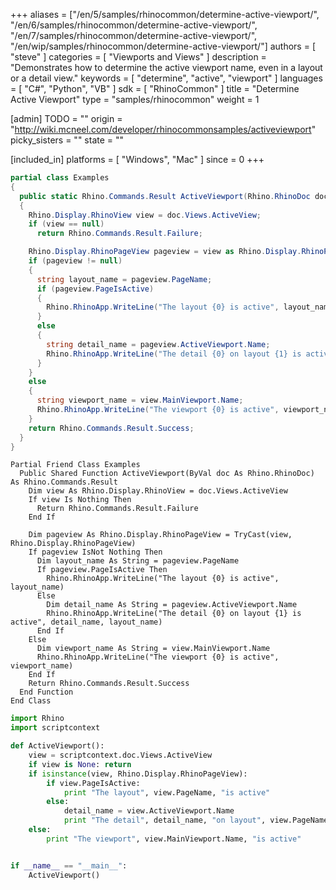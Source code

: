 +++
aliases = ["/en/5/samples/rhinocommon/determine-active-viewport/", "/en/6/samples/rhinocommon/determine-active-viewport/", "/en/7/samples/rhinocommon/determine-active-viewport/", "/en/wip/samples/rhinocommon/determine-active-viewport/"]
authors = [ "steve" ]
categories = [ "Viewports and Views" ]
description = "Demonstrates how to determine the active viewport name, even in a layout or a detail view."
keywords = [ "determine", "active", "viewport" ]
languages = [ "C#", "Python", "VB" ]
sdk = [ "RhinoCommon" ]
title = "Determine Active Viewport"
type = "samples/rhinocommon"
weight = 1

[admin]
TODO = ""
origin = "http://wiki.mcneel.com/developer/rhinocommonsamples/activeviewport"
picky_sisters = ""
state = ""

[included_in]
platforms = [ "Windows", "Mac" ]
since = 0
+++

<div class="codetab-content" id="cs">

```cs
partial class Examples
{
  public static Rhino.Commands.Result ActiveViewport(Rhino.RhinoDoc doc)
  {
    Rhino.Display.RhinoView view = doc.Views.ActiveView;
    if (view == null)
      return Rhino.Commands.Result.Failure;

    Rhino.Display.RhinoPageView pageview = view as Rhino.Display.RhinoPageView;
    if (pageview != null)
    {
      string layout_name = pageview.PageName;
      if (pageview.PageIsActive)
      {
        Rhino.RhinoApp.WriteLine("The layout {0} is active", layout_name);
      }
      else
      {
        string detail_name = pageview.ActiveViewport.Name;
        Rhino.RhinoApp.WriteLine("The detail {0} on layout {1} is active", detail_name, layout_name);
      }
    }
    else
    {
      string viewport_name = view.MainViewport.Name;
      Rhino.RhinoApp.WriteLine("The viewport {0} is active", viewport_name);
    }
    return Rhino.Commands.Result.Success;
  }
}
```

</div>


<div class="codetab-content" id="vb">

```vbnet
Partial Friend Class Examples
  Public Shared Function ActiveViewport(ByVal doc As Rhino.RhinoDoc) As Rhino.Commands.Result
	Dim view As Rhino.Display.RhinoView = doc.Views.ActiveView
	If view Is Nothing Then
	  Return Rhino.Commands.Result.Failure
	End If

	Dim pageview As Rhino.Display.RhinoPageView = TryCast(view, Rhino.Display.RhinoPageView)
	If pageview IsNot Nothing Then
	  Dim layout_name As String = pageview.PageName
	  If pageview.PageIsActive Then
		Rhino.RhinoApp.WriteLine("The layout {0} is active", layout_name)
	  Else
		Dim detail_name As String = pageview.ActiveViewport.Name
		Rhino.RhinoApp.WriteLine("The detail {0} on layout {1} is active", detail_name, layout_name)
	  End If
	Else
	  Dim viewport_name As String = view.MainViewport.Name
	  Rhino.RhinoApp.WriteLine("The viewport {0} is active", viewport_name)
	End If
	Return Rhino.Commands.Result.Success
  End Function
End Class
```

</div>


<div class="codetab-content" id="py">

```python
import Rhino
import scriptcontext

def ActiveViewport():
    view = scriptcontext.doc.Views.ActiveView
    if view is None: return
    if isinstance(view, Rhino.Display.RhinoPageView):
        if view.PageIsActive:
            print "The layout", view.PageName, "is active"
        else:
            detail_name = view.ActiveViewport.Name
            print "The detail", detail_name, "on layout", view.PageName, "is active"
    else:
        print "The viewport", view.MainViewport.Name, "is active"


if __name__ == "__main__":
    ActiveViewport()
```

</div>
